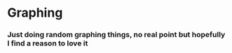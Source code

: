 # Graphing

### Just doing random graphing things, no real point but hopefully I find a reason to love it